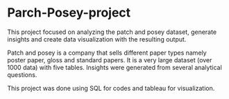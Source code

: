 # Parch-Posey-project
This project focused on analyzing the patch and posey dataset, generate insights and create data visualization with the resulting output.

Patch and posey is a company that sells different paper types namely poster paper, gloss and standard papers. It is a very large dataset (over 1000 data) with five tables. Insights were generated from several analytical questions.

This project was done using SQL for codes and tableau for visualization.
